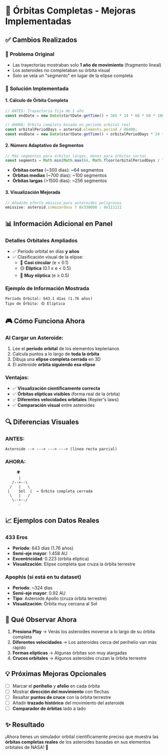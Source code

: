 # 🌌 Órbitas Completas - Mejoras Implementadas

## ✅ Cambios Realizados

### 🎯 **Problema Original**
- Las trayectorias mostraban solo **1 año de movimiento** (fragmento lineal)
- Los asteroides no completaban su órbita visual
- Solo se veía un "segmento" en lugar de la elipse completa

### 🚀 **Solución Implementada**

#### **1. Cálculo de Órbita Completa**
```javascript
// ANTES: Trayectoria fija de 1 año
const endDate = new Date(startDate.getTime() + 365 * 24 * 60 * 60 * 1000);

// AHORA: Órbita completa basada en período orbital real
const orbitalPeriodDays = asteroid.elements.period / 86400;
const endDate = new Date(startDate.getTime() + orbitalPeriodDays * 24 * 60 * 60 * 1000);
```

#### **2. Número Adaptativo de Segmentos**
```javascript
// Más segmentos para órbitas largas, menos para órbitas cortas
const segments = Math.min(Math.max(64, Math.floor(orbitalPeriodDays / 7)), 256);
```

- **Órbitas cortas** (~300 días): ~64 segmentos
- **Órbitas medias** (~700 días): ~100 segmentos  
- **Órbitas largas** (>1500 días): ~256 segmentos

#### **3. Visualización Mejorada**
```javascript
// Añadido efecto emisivo para asteroides peligrosos
emissive: asteroid.isHazardous ? 0x330000 : 0x111111
```

## 📊 **Información Adicional en Panel**

### **Detalles Orbitales Ampliados**
- ✅ Período orbital en días **y años**
- ✅ Clasificación visual de la elipse:
  - 🔵 **Casi circular** (e < 0.1)
  - 🟡 **Elíptica** (0.1 ≤ e < 0.5)
  - 🔴 **Muy elíptica** (e ≥ 0.5)

### **Ejemplo de Información Mostrada**
```
Período Orbital: 643.1 días (1.76 años)
Tipo de Órbita: 🟡 Elíptica
```

## 🎮 **Cómo Funciona Ahora**

### **Al Cargar un Asteroide:**
1. Lee el **período orbital** de los elementos keplerianos
2. Calcula puntos a lo largo de **toda la órbita**
3. Dibuja una **elipse completa cerrada** en 3D
4. El asteroide **orbita siguiendo esa elipse**

### **Ventajas:**
- ✅ **Visualización científicamente correcta**
- ✅ **Órbitas elípticas visibles** (forma real de la órbita)
- ✅ **Diferentes velocidades orbitales** (Kepler's laws)
- ✅ **Comparación visual** entre asteroides

## 🔍 **Diferencias Visuales**

### **ANTES:**
```
Asteroide --> ---> ---> ---> (línea recta parcial)
```

### **AHORA:**
```
     🌍
      |
   /--+--\
  /   |   \
 |    Sol  |  ← Órbita completa cerrada
  \   |   /
   \--+--/
      ☄️
```

## 📈 **Ejemplos con Datos Reales**

### **433 Eros**
- **Período**: 643 días (1.76 años)
- **Semi-eje mayor**: 1.458 AU
- **Excentricidad**: 0.223 (órbita elíptica)
- **Visualización**: Elipse completa que cruza la órbita terrestre

### **Apophis** (si está en tu dataset)
- **Período**: ~324 días
- **Semi-eje mayor**: 0.92 AU
- **Tipo**: Asteroide Apollo (cruza órbita terrestre)
- **Visualización**: Órbita muy cercana al Sol

## 🎯 **Qué Observar Ahora**

1. **Presiona Play** → Verás los asteroides moverse a lo largo de su órbita completa
2. **Diferentes velocidades** → Los asteroides cerca del perihelio van más rápido
3. **Formas elípticas** → Algunas órbitas son muy alargadas
4. **Cruces orbitales** → Algunos asteroides cruzan la órbita terrestre

## 💡 **Próximas Mejoras Opcionales**

- [ ] Marcar el **perihelio** y **afelio** en cada órbita
- [ ] Mostrar **dirección del movimiento** con flechas
- [ ] Resaltar **puntos de cruce** con la órbita terrestre
- [ ] Añadir **trazado histórico** del movimiento del asteroide
- [ ] **Comparador de órbitas** lado a lado

## ✨ **Resultado**

¡Ahora tienes un simulador orbital científicamente preciso que muestra las **órbitas completas reales** de los asteroides basadas en sus elementos orbitales de NASA! 🎉
